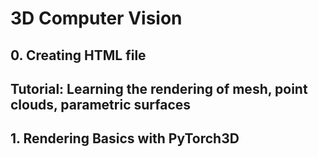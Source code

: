 # 3D Computer Vision

## 0. Creating HTML file

## Tutorial: Learning the rendering of mesh, point clouds, parametric surfaces

## 1. Rendering Basics with PyTorch3D 